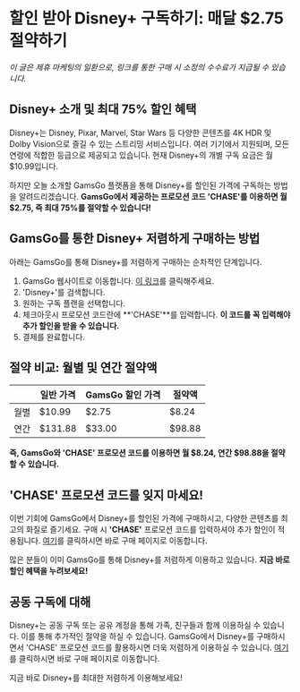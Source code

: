 # 할인 받아 Disney+ 구독하기: 매달 $2.75 절약하기

*이 글은 제휴 마케팅의 일환으로, 링크를 통한 구매 시 소정의 수수료가 지급될 수 있습니다.*

## Disney+ 소개 및 최대 75% 할인 혜택
Disney+는 Disney, Pixar, Marvel, Star Wars 등 다양한 콘텐츠를 4K HDR 및 Dolby Vision으로 즐길 수 있는 스트리밍 서비스입니다. 여러 기기에서 지원되며, 모든 연령에 적합한 등급으로 제공되고 있습니다. 현재 Disney+의 개별 구독 요금은 월 $10.99입니다.

하지만 오늘 소개할 GamsGo 플랫폼을 통해 Disney+를 할인된 가격에 구독하는 방법을 알려드리겠습니다. **GamsGo에서 제공하는 프로모션 코드 'CHASE'를 이용하면 월 $2.75, 즉 최대 75%를 절약할 수 있습니다!**

## GamsGo를 통한 Disney+ 저렴하게 구매하는 방법
아래는 GamsGo를 통해 Disney+를 저렴하게 구매하는 순차적인 단계입니다.

1. GamsGo 웹사이트로 이동합니다. [이 링크](https://www.gamsgo.com/partner/ykeX7B)를 클릭해주세요.
2. 'Disney+'를 검색합니다.
3. 원하는 구독 플랜을 선택합니다.
4. 체크아웃시 프로모션 코드란에 **'CHASE'**를 입력합니다. **이 코드를 꼭 입력해야 추가 할인을 받을 수 있습니다.**
5. 결제를 완료합니다.

## 절약 비교: 월별 및 연간 절약액

| | 일반 가격 | GamsGo 할인 가격 | 절약액 |
|---|---|---|---|
|월별| $10.99 | $2.75 | $8.24 |
|연간| $131.88 | $33.00 | $98.88 |

**즉, GamsGo와 'CHASE' 프로모션 코드를 이용하면 월 $8.24, 연간 $98.88을 절약할 수 있습니다.**

## 'CHASE' 프로모션 코드를 잊지 마세요!
이번 기회에 GamsGo에서 Disney+를 할인된 가격에 구매하시고, 다양한 콘텐츠를 최고의 화질로 즐기세요. 구매 시 **'CHASE'** 프로모션 코드를 입력하셔야 추가 할인이 적용됩니다. [여기](https://www.gamsgo.com/partner/ykeX7B)를 클릭하시면 바로 구매 페이지로 이동합니다.

많은 분들이 이미 GamsGo를 통해 Disney+를 저렴하게 이용하고 있습니다. **지금 바로 할인 혜택을 누려보세요!**

## 공동 구독에 대해
Disney+는 공동 구독 또는 공유 계정을 통해 가족, 친구들과 함께 이용하실 수 있습니다. 이를 통해 추가적인 절약을 하실 수 있습니다. GamsGo에서 Disney+를 구매하시면서 'CHASE' 프로모션 코드를 활용하시면 더욱 저렴하게 이용하실 수 있습니다. [여기](https://www.gamsgo.com/partner/ykeX7B)를 클릭하시면 바로 구매 페이지로 이동합니다. 

지금 바로 Disney+를 최대한 저렴하게 이용해보세요!